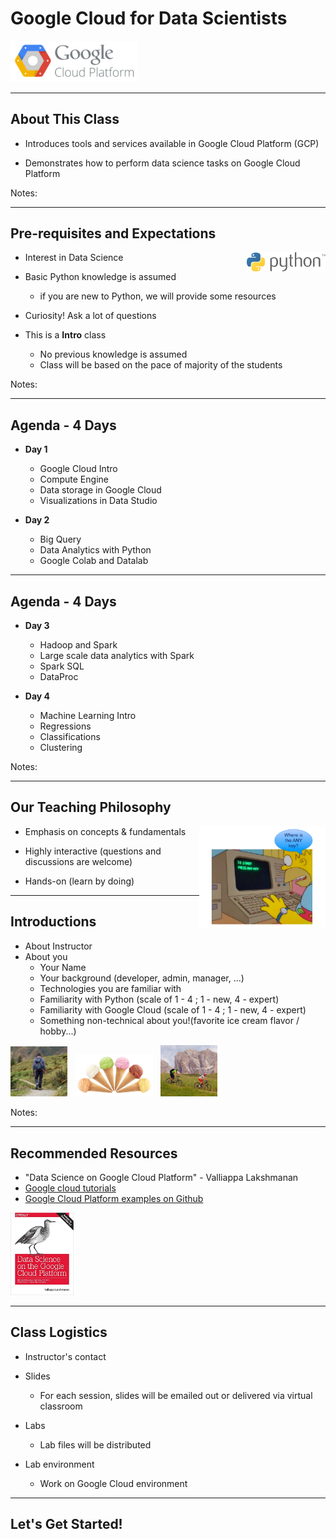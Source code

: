 # Google Cloud for Data Scientists


<img src="../../assets/images/logos/google-cloud-logo-2.png" style="white;width:40%;"/><!-- {"left" : 4.37, "top" : 7, "height" : 1.19, "width" : 3.65} -->



---

## About This Class

* Introduces tools and services available in Google Cloud Platform (GCP)

* Demonstrates how to perform data science tasks on Google Cloud Platform


Notes:

---
## Pre-requisites and Expectations

<img src="../../assets/images/logos/python-logo-1.png" style="background:white;width:25%;float:right;"/><!-- {"left" : 6.31, "top" : 1.38, "height" : 0.91, "width" : 3.79} -->

 * Interest in Data Science

 * Basic Python knowledge is assumed
    - if you are new to Python, we will provide some resources

 * Curiosity! Ask a lot of questions

 * This is a **Intro** class
    - No previous knowledge is assumed
    - Class will be based on the pace of majority of the students


Notes:


---

## Agenda - 4 Days


*  **Day 1**
    - Google Cloud Intro
    - Compute Engine
    - Data storage in Google Cloud
    - Visualizations in Data Studio

*  **Day 2**
     - Big Query
     - Data Analytics with Python
     - Google Colab and Datalab

---

## Agenda - 4 Days

*  **Day 3**
     - Hadoop and Spark
     - Large scale data analytics with Spark
     - Spark SQL
     - DataProc

* **Day 4**
     - Machine Learning Intro
     - Regressions
     - Classifications
     - Clustering

Notes:


---

## Our Teaching Philosophy

<img src="../../assets/images/generic/3rd-party/simpsons-1.png" style="width:40%;float:right;"/> <!-- {"left" : 5.84, "top" : 1.16, "height" : 3.49, "width" : 4.33} -->

 * Emphasis on concepts & fundamentals

 * Highly interactive (questions and discussions are welcome)

 * Hands-on (learn by doing)




---

## Introductions

 * About Instructor
 * About you
     - Your Name
     - Your background (developer, admin, manager, ...)
     - Technologies you are familiar with
     - Familiarity with Python (scale of 1 - 4 ;  1 - new,   4 - expert)
     - Familiarity with Google Cloud (scale of 1 - 4 ;  1 - new,   4 - expert)
     - Something non-technical about you!(favorite ice cream flavor / hobby...)

<img src="../../assets/images/generic/3rd-party/hiking-3.jpg" style="width:18%;"/> &nbsp; <!-- {"left" : 1.55, "top" : 6.43, "height" : 1.76, "width" : 1.99} --><img src="../../assets/images/generic/3rd-party/ice-cream-3.png" style="width:25%;"/> &nbsp; <!-- {"left" : 3.56, "top" : 6.45, "height" : 1.7, "width" : 3.13} --><img src="../../assets/images/generic/3rd-party/biking-1.jpg" style="width:18%;"/> &nbsp; <!-- {"left" : 6.71, "top" : 6.43, "height" : 1.76, "width" : 1.99} -->

Notes:


---

## Recommended Resources

- "Data Science on Google Cloud Platform" - Valliappa Lakshmanan
- [Google cloud tutorials](https://cloud.google.com/docs/tutorials)
- [Google Cloud Platform examples on Github](https://github.com/GoogleCloudPlatform)

<img src="../../assets/images/books/data-science-on-google-cloud.jpg" style="width:20%;" /><!-- {"left" : 3.72, "top" : 3.76, "height" : 3.68, "width" : 2.81} -->


---

## Class Logistics

* Instructor's contact

* Slides
    - For each session, slides will be emailed out or delivered via virtual classroom

* Labs
    - Lab files will be distributed

* Lab environment
    - Work on Google Cloud environment

---

## Let's Get Started!
